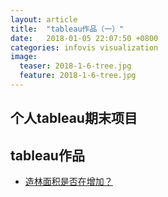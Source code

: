 ```yaml
---
layout: article
title:  "tableau作品（一）"
date:   2018-01-05 22:07:50 +0800
categories: infovis visualization
image:
  teaser: 2018-1-6-tree.jpg
  feature: 2018-1-6-tree.jpg
---
```


## 个人tableau期末项目



## tableau作品

- <a href="https://161033006.github.io/infovis/infovis1/visualization-tree.html" target="_blank">造林面积是否在增加？</a>